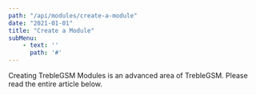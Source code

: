 ```yaml
---
path: "/api/modules/create-a-module"
date: "2021-01-01"
title: "Create a Module"
subMenu: 
    - text: ''
      path: '#'
---
```


Creating TrebleGSM Modules is an advanced area of TrebleGSM. Please read the entire article below.

